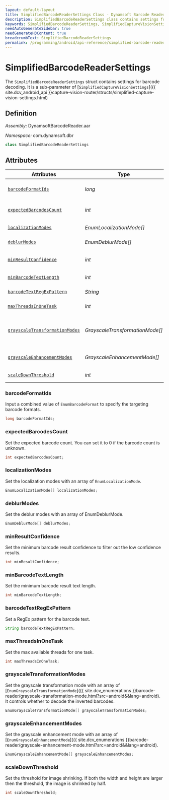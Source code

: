 ```yaml
---
layout: default-layout
title: SimplifiedBarcodeReaderSettings Class - Dynamsoft Barcode Reader Android Edition
description: SimplifiedBarcodeReaderSettings class contains settings for barcode decoding. It is a sub-parameter of SimplifiedCaptureVisionSettings
keywords: SimplifiedBarcodeReaderSettings, SimplifiedCaptureVisionSettings, inverted barcode, Deblur, localization, expected barcodes count, barcode format, confidence, RegEx pattern
needAutoGenerateSidebar: true
needGenerateH3Content: true
breadcrumbText: SimplifiedBarcodeReaderSettings
permalink: /programming/android/api-reference/simplified-barcode-reader-settings.html
---
```


# SimplifiedBarcodeReaderSettings

The `SimplifiedBarcodeReaderSettings` struct contains settings for barcode decoding. It is a sub-parameter of [`SimplifiedCaptureVisionSettings`]({{ site.dcv_android_api }}capture-vision-router/structs/simplified-capture-vision-settings.html)

## Definition

*Assembly:* DynamsoftBarcodeReader.aar

*Namespace:* com.dynamsoft.dbr

```java
class SimplifiedBarcodeReaderSettings
```

## Attributes

| Attributes | Type | Description |
|------------|------|-------------|
| [`barcodeFormatIds`](#barcodeformatids) | *long* | Input a combined value of  `EnumBarcodeFormat` to specify the targeting barcode formats. |
| [`expectedBarcodesCount`](#expectedbarcodescount) | *int* | Set the expected barcode count. You can set it to 0 if the barcode count is unknown. |
| [`localizationModes`](#localizationmodes) | *EnumLocalizationMode[]* | Set the localization modes with an array of `EnumLocalizationMode`. |
| [`deblurModes`](#deblurmodes) | *EnumDeblurMode[]* | Set the deblur modes with an array of `EnumDeblurMode`. |
| [`minResultConfidence`](#minresultconfidence) | *int* | Set the minimum barcode result confidence to filter out the low confidence results. |
| [`minBarcodeTextLength`](#minbarcodetextlength) | *int* | Set the minimum barcode result text length. |
| [`barcodeTextRegExPattern`](#barcodetextregexpattern) | *String* | Set a RegEx pattern for the barcode text. |
| [`maxThreadsInOneTask`](#maxthreadsinonetask) | *int* | Set the max available threads for one task. |
| [`grayscaleTransformationModes`](#grayscaletransformationmodes) | *GrayscaleTransformationMode[]* | Set the grayscale transformation mode with an array of `EnumGrayscaleTransformationMode`. It controls whether to decode the inverted barcodes. |
| [`grayscaleEnhancementModes`](#grayscaleenhancementmodes) | *GrayscaleEnhancementMode[]* | Set the grayscale enhancement mode with an array of `EnumGrayscaleEnhancementModes`. |
| [`scaleDownThreshold`](#scaledownthreshold) | *int* | Set the threshold for image shrinking. |

### barcodeFormatIds

Input a combined value of `EnumBarcodeFormat` to specify the targeting barcode formats.

```java
long barcodeFormatIds;
```

### expectedBarcodesCount

Set the expected barcode count. You can set it to 0 if the barcode count is unknown.

```java
int expectedBarcodesCount;
```

### localizationModes

Set the localization modes with an array of `EnumLocalizationMode`.

```java
EnumLocalizationMode[] localizationModes;
```

### deblurModes

Set the deblur modes with an array of EnumDeblurMode.

```java
EnumDeblurMode[] deblurModes;
```

### minResultConfidence

Set the minimum barcode result confidence to filter out the low confidence results.

```java
int minResultConfidence;
```

### minBarcodeTextLength

Set the minimum barcode result text length.

```java
int minBarcodeTextLength;
```

### barcodeTextRegExPattern

Set a RegEx pattern for the barcode text.

```java
String barcodeTextRegExPattern;
```

### maxThreadsInOneTask

Set the max available threads for one task.

```java
int maxThreadsInOneTask;
```

### grayscaleTransformationModes

Set the grayscale transformation mode with an array of [`EnumGrayscaleTransformationMode`]({{ site.dcv_enumerations }}barcode-reader/grayscale-transformation-mode.html?src=android&&lang=android). It controls whether to decode the inverted barcodes.

```java
EnumGrayscaleTransformationMode[] grayscaleTransformationModes;
```

### grayscaleEnhancementModes

Set the grayscale enhancement mode with an array of [`EnumGrayscaleEnhancementMode`]({{ site.dcv_enumerations }}barcode-reader/grayscale-enhancement-mode.html?src=android&&lang=android).

```java
EnumGrayscaleEnhancementMode[] grayscaleEnhancementModes;
```

### scaleDownThreshold

Set the threshold for image shrinking. If both the width and height are larger then the threshold, the image is shrinked by half.

```java
int scaleDownThreshold;
```

